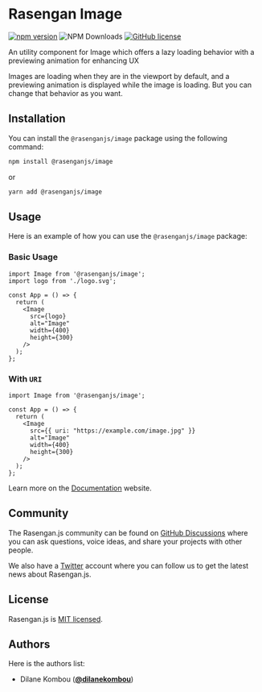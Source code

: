 # Rasengan Image

[![npm version](https://badge.fury.io/js/@rasenganjs%2Fimage.svg)](https://badge.fury.io/js/@rasenganjs%2Fimage)
![NPM Downloads](https://img.shields.io/npm/dm/%40rasenganjs%2Fimage)
[![GitHub license](https://img.shields.io/github/license/rasengan-dev/rasengan-image)](https://github.com/rasengan-dev/rasengan-image/blob/main/LICENSE)

An utility component for Image which offers a lazy loading behavior with a previewing animation for enhancing UX

Images are loading when they are in the viewport by default, and a previewing animation is displayed while the image is loading. But you can change that behavior as you want.

## Installation

You can install the `@rasenganjs/image` package using the following command:

```bash
npm install @rasenganjs/image
```

or

```bash
yarn add @rasenganjs/image
```

## Usage

Here is an example of how you can use the `@rasenganjs/image` package:

### Basic Usage

```tsx
import Image from '@rasenganjs/image';
import logo from './logo.svg';

const App = () => {
  return (
    <Image
      src={logo}
      alt="Image"
      width={400}
      height={300}
    />
  );
};
```

### With `URI`

```tsx
import Image from '@rasenganjs/image';

const App = () => {
  return (
    <Image
      src={{ uri: "https://example.com/image.jpg" }}
      alt="Image"
      width={400}
      height={300}
    />
  );
};
```

Learn more on the [Documentation](https://rasengan.dev/docs/core/optimizing/images) website.

## Community

The Rasengan.js community can be found on [GitHub Discussions](https://github.com/rasengan-dev/rasenganjs/discussions) where you can ask questions, voice ideas, and share your projects with other people.

We also have a [Twitter](https://twitter.com/rasenganjs) account where you can follow us to get the latest news about Rasengan.js.

## License

Rasengan.js is [MIT licensed](https://github.com/rasengan-dev/rasengan-image/blob/main/LICENSE).

## Authors

Here is the authors list:

- Dilane Kombou ([**@dilanekombou**](https://twitter.com/dilanekombou))